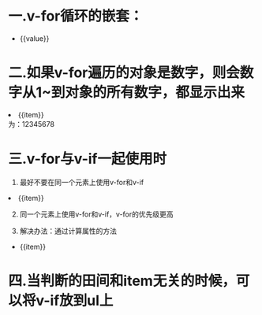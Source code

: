 # 一.v-for循环的嵌套：
<body>
  <div id="app">
    <ul>
      <li v-for="(item,index) in list" :key="index">
        <span v-for="(value,index) in item" :key="index">{{value}}</span>
        <!-- 将li内的item值作为span的循环对象 -->
      </li>
    </ul>
  </div>
</body>
<script src="https://cdn.jsdelivr.net/npm/vue@2/dist/vue.js"></script>
<script>
  const p1 = new Vue({
    el: '#app',
    data:{
         list:[
          [1,2,3,4],
          [5,6,7,8]
        ]   
      },
  })
</script>
</html>


# 二.如果v-for遍历的对象是数字，则会数字从1~到对象的所有数字，都显示出来
   <li v-for="(item,index) in 8" :key="index">{{item}}</li>
   为：12345678


# 三.v-for与v-if一起使用时
1. 最好不要在同一个元素上使用v-for和v-if
<li v-for="(item,index) in list" v-if="item % 2" :key="index">{{item}}</li>

2. 同一个元素上使用v-for和v-if，v-for的优先级更高
   <!-- 先渲染再判断，导致不必要的开销，消耗性能 -->

3. 解决办法：通过计算属性的方法
<body>
  <div id="app">
    <ul>
      <li v-for="(item,index) in addlist" :key="index">{{item}}</li>
    </ul>
  </div>
</body>
<script src="https://cdn.jsdelivr.net/npm/vue@2/dist/vue.js"></script>
<script>
  const p1 = new Vue({
    el: '#app',
    data:{
         list:[1,2,3,4,5,6,7]   
      },
    computed:{
      addlist(){
        return this.list.filter((item)=>item % 2)
      }
    }
  })
</script>
</html>


# 四.当判断的田间和item无关的时候，可以将v-if放到ul上